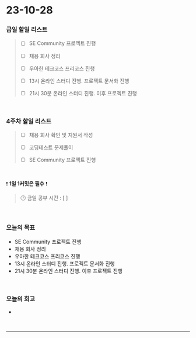 # 23-10-28
### 금일 할일 리스트
> - [ ]  SE Community 프로젝트 진행
>
> - [ ]  채용 회사 정리
>
> - [ ]  우아한 테크코스 프리코스 진행
>
> - [ ]  13시 온라인 스터디 진행. 프로젝트 문서화 진행
>
> - [ ]  21시 30분 온라인 스터디 진행. 이후 프로젝트 진행



<br/>

### 4주차 할일 리스트  
> - [ ]  채용 회사 확인 및 지원서 작성
>
> - [ ]  코딩테스트 문제풀이
>
> - [ ]  SE Community 프로젝트 진행

<br/>

❗ **1일 1커밋은 필수** ❗
> 🕒 금일 공부 시간 : [ ]
  
<br/>

### 오늘의 목표
- SE Community 프로젝트 진행
- 채용 회사 정리
- 우아한 테크코스 프리코스 진행
- 13시 온라인 스터디 진행. 프로젝트 문서화 진행
- 21시 30분 온라인 스터디 진행. 이후 프로젝트 진행


<br>

### 오늘의 회고
- 


<br/>

------------  
